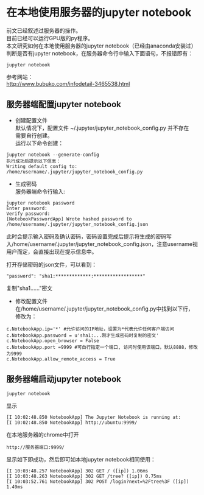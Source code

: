 # 在本地使用服务器的jupyter notebook

前文已经叙述过服务器的操作。  
目前已经可以运行GPU版的py程序。  
本文研究如何在本地使用服务器的jupyter notebook（已经由anaconda安装过）  
判断是否有jupyter notebook，在服务器命令行中输入下面语句，不报错即有：  
```shell
jupyter notebook
```
参考网站：  
<http://www.bubuko.com/infodetail-3465538.html>
## 服务器端配置jupyter notebook

+ 创建配置文件  
默认情况下，配置文件 ~/.jupyter/jupyter_notebook_config.py 并不存在  
需要自行创建。  
运行以下命令创建：
```shell
jupyter notebook --generate-config
执行成功后提示以下信息：
Writing default config to: /home/username/.jupyter/jupyter_notebook_config.py
```

+ 生成密码  
服务器端命令行输入:  
```shell
jupyter notebook password
Enter password: 
Verify password: 
[NotebookPasswordApp] Wrote hashed password to /home/username/.jupyter/jupyter_notebook_config.json
```
此时会提示输入密码及确认密码，密码设置完成后提示将生成的密码写入/home/username/.jupyter/jupyter_notebook_config.json，注意username视用户而定，会直接出现在提示信息中。

打开存储密码的json文件，可以看到：
```shell
"password": "sha1:*************:******************"
```
复制"sha1......"密文

+ 修改配置文件  
在/home/username/.jupyter/jupyter_notebook_config.py中找到以下行，修改为：
```shell
c.NotebookApp.ip='*' #允许访问的IP地址，设置为*代表允许任何客户端访问
c.NotebookApp.password = u'sha1:...刚才生成密码时复制的密文'
c.NotebookApp.open_browser = False
c.NotebookApp.port =9999 #可自行指定一个端口, 访问时使用该端口，默认8888，修改为9999
c.NotebookApp.allow_remote_access = True
```

## 服务器端启动jupyter notebook  
```shell
jupyter notebook
```
显示
```shell
[I 10:02:48.850 NotebookApp] The Jupyter Notebook is running at:
[I 10:02:48.850 NotebookApp] http://ubuntu:9999/
```
在本地服务器的chrome中打开
```shell
http://服务器端口:9999/
```
显示如下即成功，然后即可如本地jupyter notebook相同使用：
```shell
[I 10:03:48.257 NotebookApp] 302 GET / ([ip]) 1.06ms
[I 10:03:48.263 NotebookApp] 302 GET /tree? ([ip]) 0.75ms
[I 10:03:52.761 NotebookApp] 302 POST /login?next=%2Ftree%3F ([ip]) 1.49ms
```



